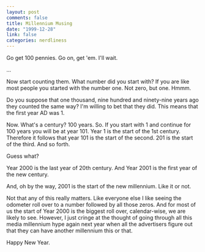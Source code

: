 ```yaml
--- 
layout: post
comments: false
title: Millennium Musing
date: "1999-12-28"
link: false
categories: nerdliness
---
```

Go get 100 pennies. Go on, get 'em. I'll wait.

...

Now start counting them. What number did you start with? If you are like most people you started with the number          one. Not zero, but one. Hmmm.

Do you suppose that one thousand, nine hundred and ninety-nine years ago they counted the same way? I'm          willing to bet that they did. This means that the first year AD was 1.

Now. What's a century? 100 years. So. If you start with 1 and continue for 100 years you will be at          year 101. Year 1 is the start of the 1st century. Therefore it follows that year 101 is the start of the          second. 201 is the start of the third. And so forth.

Guess what?

Year 2000 is the last year of 20th century. And Year 2001 is the first year of the new century.

And, oh by the way, 2001 is the start of the new millennium. Like it or not.





Not that any of this really matters. Like everyone else I like seeing the odometer roll over to a number          followed by all those zeros. And for most of us the start of Year 2000 is the biggest roll over, calendar-wise,          we are likely to see. However, I just cringe at the thought of going through all this media millennium hype          again next year when all the advertisers figure out that they can have another millennium this or that.



Happy New Year.
